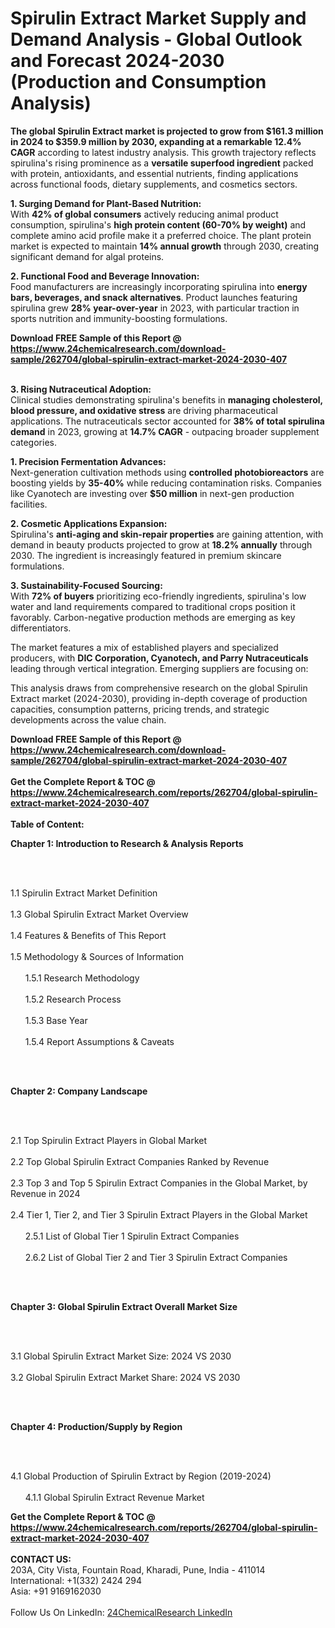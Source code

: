<h1>Spirulin Extract Market Supply and Demand Analysis - Global Outlook and Forecast 2024-2030 (Production and Consumption Analysis)</h1><p><strong>The global Spirulin Extract market is projected to grow from $161.3 million in 2024 to $359.9 million by 2030, expanding at a remarkable 12.4% CAGR</strong> according to latest industry analysis. This growth trajectory reflects spirulina's rising prominence as a <strong>versatile superfood ingredient</strong> packed with protein, antioxidants, and essential nutrients, finding applications across functional foods, dietary supplements, and cosmetics sectors.</p><p><strong>1. Surging Demand for Plant-Based Nutrition:</strong><br>
With <strong>42% of global consumers</strong> actively reducing animal product consumption, spirulina's <strong>high protein content (60-70% by weight)</strong> and complete amino acid profile make it a preferred choice. The plant protein market is expected to maintain <strong>14% annual growth</strong> through 2030, creating significant demand for algal proteins.</p><p><strong>2. Functional Food and Beverage Innovation:</strong><br>
Food manufacturers are increasingly incorporating spirulina into <strong>energy bars, beverages, and snack alternatives</strong>. Product launches featuring spirulina grew <strong>28% year-over-year</strong> in 2023, with particular traction in sports nutrition and immunity-boosting formulations.</p><div><b>Download FREE Sample of this Report @ 
            <a href="https://www.24chemicalresearch.com/download-sample/262704/global-spirulin-extract-market-2024-2030-407">
            https://www.24chemicalresearch.com/download-sample/262704/global-spirulin-extract-market-2024-2030-407</a></b></div><br><p><strong>3. Rising Nutraceutical Adoption:</strong><br>
Clinical studies demonstrating spirulina's benefits in <strong>managing cholesterol, blood pressure, and oxidative stress</strong> are driving pharmaceutical applications. The nutraceuticals sector accounted for <strong>38% of total spirulina demand</strong> in 2023, growing at <strong>14.7% CAGR</strong> - outpacing broader supplement categories.</p><p><strong>1. Precision Fermentation Advances:</strong><br>
Next-generation cultivation methods using <strong>controlled photobioreactors</strong> are boosting yields by <strong>35-40%</strong> while reducing contamination risks. Companies like Cyanotech are investing over <strong>$50 million</strong> in next-gen production facilities.</p><p><strong>2. Cosmetic Applications Expansion:</strong><br>
Spirulina's <strong>anti-aging and skin-repair properties</strong> are gaining attention, with demand in beauty products projected to grow at <strong>18.2% annually</strong> through 2030. The ingredient is increasingly featured in premium skincare formulations.</p><p><strong>3. Sustainability-Focused Sourcing:</strong><br>
With <strong>72% of buyers</strong> prioritizing eco-friendly ingredients, spirulina's low water and land requirements compared to traditional crops position it favorably. Carbon-negative production methods are emerging as key differentiators.</p><p>The market features a mix of established players and specialized producers, with <strong>DIC Corporation, Cyanotech, and Parry Nutraceuticals</strong> leading through vertical integration. Emerging suppliers are focusing on:</p><p>This analysis draws from comprehensive research on the global Spirulin Extract market (2024-2030), providing in-depth coverage of production capacities, consumption patterns, pricing trends, and strategic developments across the value chain.</p><div><b>Download FREE Sample of this Report @ 
            <a href="https://www.24chemicalresearch.com/download-sample/262704/global-spirulin-extract-market-2024-2030-407">
            https://www.24chemicalresearch.com/download-sample/262704/global-spirulin-extract-market-2024-2030-407</a></b></div><br><div><b>Get the Complete Report & TOC @ 
            <a href="https://www.24chemicalresearch.com/reports/262704/global-spirulin-extract-market-2024-2030-407">
            https://www.24chemicalresearch.com/reports/262704/global-spirulin-extract-market-2024-2030-407</a></b></div><br>
            <b>Table of Content:</b><p><p><strong>Chapter 1: Introduction to Research &amp; Analysis Reports</strong></p><br />
<br />
<p>1.1 Spirulin Extract Market Definition<br /><br />
1.3 Global Spirulin Extract Market Overview<br /><br />
1.4 Features &amp; Benefits of This Report<br /><br />
1.5 Methodology &amp; Sources of Information<br /><br />
&nbsp;&nbsp;&nbsp;&nbsp;&nbsp; 1.5.1 Research Methodology<br /><br />
&nbsp;&nbsp;&nbsp;&nbsp;&nbsp; 1.5.2 Research Process<br /><br />
&nbsp;&nbsp;&nbsp;&nbsp;&nbsp; 1.5.3 Base Year<br /><br />
&nbsp;&nbsp;&nbsp;&nbsp;&nbsp; 1.5.4 Report Assumptions &amp; Caveats</p><br />
<br />
<p><strong>Chapter 2: Company Landscape</strong></p><br />
<br />
<p>2.1 Top Spirulin Extract Players in Global Market<br /><br />
2.2 Top Global Spirulin Extract Companies Ranked by Revenue<br /><br />
2.3 Top 3 and Top 5 Spirulin Extract Companies in the Global Market, by Revenue in 2024<br /><br />
2.4 Tier 1, Tier 2, and Tier 3 Spirulin Extract Players in the Global Market<br /><br />
&nbsp;&nbsp;&nbsp;&nbsp;&nbsp; 2.5.1 List of Global Tier 1 Spirulin Extract Companies<br /><br />
&nbsp;&nbsp;&nbsp;&nbsp;&nbsp; 2.6.2 List of Global Tier 2 and Tier 3 Spirulin Extract Companies</p><br />
<br />
<p><strong>Chapter 3: Global Spirulin Extract Overall Market Size</strong></p><br />
<br />
<p>3.1 Global Spirulin Extract Market Size: 2024 VS 2030<br /><br />
3.2 Global Spirulin Extract Market Share: 2024 VS 2030</p><br />
<br />
<p><strong>Chapter 4: Production/Supply by Region</strong></p><br />
<br />
<p>4.1 Global Production of Spirulin Extract by Region (2019-2024)<br /><br />
&nbsp;&nbsp;&nbsp;&nbsp;&nbsp; 4.1.1 Global Spirulin Extract Revenue Market </p><div><b>Get the Complete Report & TOC @ 
            <a href="https://www.24chemicalresearch.com/reports/262704/global-spirulin-extract-market-2024-2030-407">
            https://www.24chemicalresearch.com/reports/262704/global-spirulin-extract-market-2024-2030-407</a></b></div><br><b>CONTACT US:</b><br>
            203A, City Vista, Fountain Road, Kharadi, Pune, India - 411014<br>
            International: +1(332) 2424 294<br>
            Asia: +91 9169162030 <br><br>
            Follow Us On LinkedIn: <a href="https://www.linkedin.com/company/24chemicalresearch/">24ChemicalResearch LinkedIn</a>